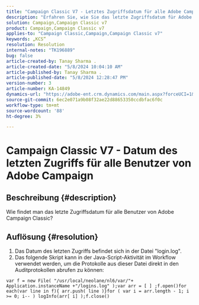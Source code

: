 ```yaml
---
title: "Campaign Classic V7 - Letztes Zugriffsdatum für alle Adobe Campaign-Benutzer"
description: "Erfahren Sie, wie Sie das letzte Zugriffsdatum für Adobe Campaign Classic-Benutzer ermitteln."
solution: Campaign,Campaign Classic v7
product: Campaign,Campaign Classic v7
applies-to: "Campaign Classic,Campaign,Campaign Classic v7"
keywords: „KCS“
resolution: Resolution
internal-notes: "TK196889"
bug: false
article-created-by: Tanay Sharma .
article-created-date: "5/8/2024 10:04:10 AM"
article-published-by: Tanay Sharma .
article-published-date: "5/8/2024 12:28:47 PM"
version-number: 3
article-number: KA-14849
dynamics-url: "https://adobe-ent.crm.dynamics.com/main.aspx?forceUCI=1&pagetype=entityrecord&etn=knowledgearticle&id=b2859c4b-220d-ef11-9f8a-6045bd026dc7"
source-git-commit: 6ec2e071a9b08f32ae22d88653350ccdbfac6f0c
workflow-type: tm+mt
source-wordcount: '88'
ht-degree: 3%

---
```


# Campaign Classic V7 - Datum des letzten Zugriffs für alle Benutzer von Adobe Campaign

## Beschreibung {#description}


Wie findet man das letzte Zugriffsdatum für alle Benutzer von Adobe Campaign Classic?


## Auflösung {#resolution}


1. Das Datum des letzten Zugriffs befindet sich in der Datei &quot;login.log&quot;.
2. Das folgende Skript kann in der Java-Script-Aktivität im Workflow verwendet werden, um die Protokolle aus dieser Datei direkt in den Auditprotokollen abrufen zu können:



```
var f = new File( "/usr/local/neolane/nl6/var/"+ Application.instanceName +"/logins.log" );var arr = [ ] ;f.open()for each(var line in f){ arr.push( line )}for ( var i = arr.length - 1; i >= 0; i-- ) logInfo(arr[ i] );f.close()
```




